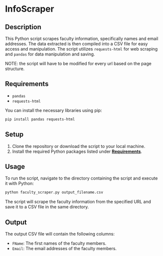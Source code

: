 
# InfoScraper

## Description
This Python script scrapes faculty information, specifically names and email addresses. The data extracted is then compiled into a CSV file for easy access and manipulation. The script utilizes `requests-html` for web scraping and `pandas` for data manipulation and saving.

NOTE: the script will have to be modified for every url based on the page structure.

## Requirements
- `pandas`
- `requests-html`

You can install the necessary libraries using pip:

```bash
pip install pandas requests-html
```

## Setup
1. Clone the repository or download the script to your local machine.
3. Install the required Python packages listed under [**Requirements**](#requirements).

## Usage
To run the script, navigate to the directory containing the script and execute it with Python:

```bash
python faculty_scraper.py output_filename.csv
```

The script will scrape the faculty information from the specified URL and save it to a CSV file in the same directory.

## Output
The output CSV file will contain the following columns:
- `FName`: The first names of the faculty members.
- `Email`: The email addresses of the faculty members.

